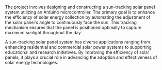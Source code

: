 The project involves designing and constructing a sun-tracking solar panel system utilizing an Arduino microcontroller. 
The primary goal is to enhance the efficiency of solar energy collection by automating the adjustment of the solar panel's angle to continuously face the sun. 
This tracking mechanism ensures that the panel is positioned optimally to capture maximum sunlight throughout the day.

A sun-tracking solar panel system has diverse applications ranging from enhancing residential and commercial solar power systems to supporting educational and research initiatives. 
By improving the efficiency of solar panels, it plays a crucial role in advancing the adoption and effectiveness of solar energy technologies.
